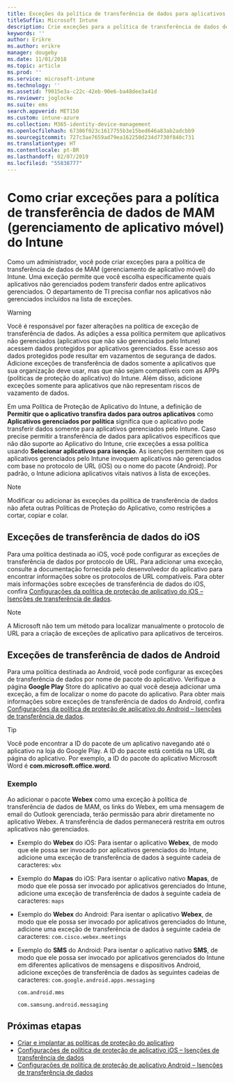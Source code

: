 ```yaml
---
title: Exceções da política de transferência de dados para aplicativos
titleSuffix: Microsoft Intune
description: Crie exceções para a política de transferência de dados de MAM (gerenciamento de aplicativo móvel) do Intune.
keywords: ''
author: Erikre
ms.author: erikre
manager: dougeby
ms.date: 11/01/2018
ms.topic: article
ms.prod: ''
ms.service: microsoft-intune
ms.technology: ''
ms.assetid: f9015e3a-c22c-42eb-90e6-ba48dee3a41d
ms.reviewer: joglocke
ms.suite: ems
search.appverid: MET150
ms.custom: intune-azure
ms.collection: M365-identity-device-management
ms.openlocfilehash: 67386f023c1617755b3e15bed646a83ab2adcbb9
ms.sourcegitcommit: 727c3ae7659ad79ea162250d234d7730f840c731
ms.translationtype: HT
ms.contentlocale: pt-BR
ms.lasthandoff: 02/07/2019
ms.locfileid: "55838777"
---
```

# <a name="how-to-create-exceptions-to-the-intune-mobile-application-management-mam-data-transfer-policy"></a>Como criar exceções para a política de transferência de dados de MAM (gerenciamento de aplicativo móvel) do Intune

Como um administrador, você pode criar exceções para a política de transferência de dados de MAM (gerenciamento de aplicativo móvel) do Intune. Uma exceção permite que você escolha especificamente quais aplicativos não gerenciados podem transferir dados entre aplicativos gerenciados. O departamento de TI precisa confiar nos aplicativos não gerenciados incluídos na lista de exceções. 

>[!WARNING] 
> Você é responsável por fazer alterações na política de exceção de transferência de dados. As adições a essa política permitem que aplicativos não gerenciados (aplicativos que não são gerenciados pelo Intune) acessem dados protegidos por aplicativos gerenciados. Esse acesso aos dados protegidos pode resultar em vazamentos de segurança de dados. Adicione exceções de transferência de dados somente a aplicativos que sua organização deve usar, mas que não sejam compatíveis com as APPs (políticas de proteção do aplicativo) do Intune. Além disso, adicione exceções somente para aplicativos que não representam riscos de vazamento de dados.

Em uma Política de Proteção de Aplicativo do Intune, a definição de **Permitir que o aplicativo transfira dados para outros aplicativos** como **Aplicativos gerenciados por política** significa que o aplicativo pode transferir dados somente para aplicativos gerenciados pelo Intune. Caso precise permitir a transferência de dados para aplicativos específicos que não dão suporte ao Aplicativo do Intune, crie exceções a essa política usando **Selecionar aplicativos para isenção**. As isenções permitem que os aplicativos gerenciados pelo Intune invoquem aplicativos não gerenciados com base no protocolo de URL (iOS) ou o nome do pacote (Android). Por padrão, o Intune adiciona aplicativos vitais nativos à lista de exceções. 

> [!NOTE]
> Modificar ou adicionar às exceções da política de transferência de dados não afeta outras Políticas de Proteção do Aplicativo, como restrições a cortar, copiar e colar. 

## <a name="ios-data-transfer-exceptions"></a>Exceções de transferência de dados do iOS
Para uma política destinada ao iOS, você pode configurar as exceções de transferência de dados por protocolo de URL. Para adicionar uma exceção, consulte a documentação fornecida pelo desenvolvedor do aplicativo para encontrar informações sobre os protocolos de URL compatíveis. Para obter mais informações sobre exceções de transferência de dados do iOS, confira [Configurações da política de proteção de aplicativo do iOS – Isenções de transferência de dados](app-protection-policy-settings-ios.md#data-transfer-exemptions).

> [!NOTE]
> A Microsoft não tem um método para localizar manualmente o protocolo de URL para a criação de exceções de aplicativo para aplicativos de terceiros. 

## <a name="android-data-transfer-exceptions"></a>Exceções de transferência de dados de Android
Para uma política destinada ao Android, você pode configurar as exceções de transferência de dados por nome de pacote do aplicativo. Verifique a página **Google Play** Store do aplicativo ao qual você deseja adicionar uma exceção, a fim de localizar o nome do pacote do aplicativo. Para obter mais informações sobre exceções de transferência de dados do Android, confira [Configurações da política de proteção de aplicativo do Android – Isenções de transferência de dados](app-protection-policy-settings-android.md#data-transfer-exemptions).


>[!TIP]
> Você pode encontrar a ID do pacote de um aplicativo navegando até o aplicativo na loja do Google Play. A ID do pacote está contida na URL da página do aplicativo. Por exemplo, a ID do pacote do aplicativo Microsoft Word é **com.microsoft.office.word**.

### <a name="example"></a>Exemplo
Ao adicionar o pacote **Webex** como uma exceção à política de transferência de dados de MAM, os links do Webex, em uma mensagem de email do Outlook gerenciada, terão permissão para abrir diretamente no aplicativo Webex. A transferência de dados permanecerá restrita em outros aplicativos não gerenciados.

- Exemplo do **Webex** do iOS:   Para isentar o aplicativo **Webex**, de modo que ele possa ser invocado por aplicativos gerenciados do Intune, adicione uma exceção de transferência de dados à seguinte cadeia de caracteres: <code>wbx</code>
    
 - Exemplo do **Mapas** do iOS:  Para isentar o aplicativo nativo **Mapas**, de modo que ele possa ser invocado por aplicativos gerenciados do Intune, adicione uma exceção de transferência de dados à seguinte cadeia de caracteres: <code>maps</code>

- Exemplo do **Webex** do Android:   Para isentar o aplicativo **Webex**, de modo que ele possa ser invocado por aplicativos gerenciados do Intune, adicione uma exceção de transferência de dados à seguinte cadeia de caracteres: <code>com.cisco.webex.meetings</code>
    
- Exemplo do **SMS** do Android:   Para isentar o aplicativo nativo **SMS**, de modo que ele possa ser invocado por aplicativos gerenciados do Intune em diferentes aplicativos de mensagens e dispositivos Android, adicione exceções de transferência de dados às seguintes cadeias de caracteres: 
    <code>com.google.android.apps.messaging</code>
    
    <code>com.android.mms</code>
    
    <code>com.samsung.android.messaging</code>

## <a name="next-steps"></a>Próximas etapas

- [Criar e implantar as políticas de proteção do aplicativo](app-protection-policies.md)
- [Configurações de política de proteção de aplicativo iOS – Isenções de transferência de dados](app-protection-policy-settings-ios.md#data-transfer-exemptions)
- [Configurações de política de proteção de aplicativo Android – Isenções de transferência de dados](app-protection-policy-settings-android.md#data-transfer-exemptions)
